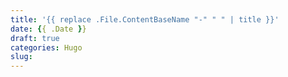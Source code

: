 ```yaml
---
title: '{{ replace .File.ContentBaseName "-" " " | title }}'
date: {{ .Date }}
draft: true
categories: Hugo
slug: 
---
```

